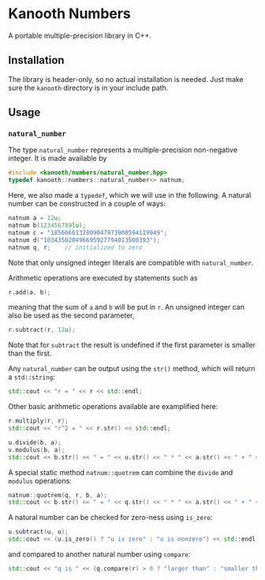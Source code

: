 # Kanooth Numbers

A portable multiple-precision library in C++.

## Installation

The library is header-only, so no actual installation is needed. Just make sure the `kanooth` directory is in your include path.

## Usage

### `natural_number`

The type `natural_number` represents a multiple-precision non-negative integer. It is made available by 
```C++
#include <kanooth/numbers/natural_number.hpp>
typedef kanooth::numbers::natural_number<> natnum;
```

Here, we also made a `typedef`, which we will use in the following. A natural number can be constructed in a couple of ways:
```C++
natnum a = 12u;
natnum b(123456789lu);
natnum c = "1856066132809047973900594119949";
natnum d("103435020496695927794013500393");
natnum q, r;    // initialized to zero
```
Note that only unsigned integer literals are compatible with `natural_number`.

Arithmetic operations are executed by statements such as
```C++
r.add(a, b);
```
meaning that the sum of `a` and `b` will be put in `r`. An unsigned integer can also be used as the second parameter,
```C++
r.subtract(r, 12u);
```
Note that for `subtract` the result is undefined if the first parameter is smaller than the first.

Any `natural_number` can be output using the `str()` method, which will return a `std::string`:
```C++
std::cout << "r = " << r << std::endl;
```

Other basic arithmetic operations available are examplified here:
```C++
r.multiply(r, r);
std::cout << "r^2 = " << r.str() << std::endl;

u.divide(b, a);
v.modulus(b, a);
std::cout << b.str() << " = " << u.str() << " * " << a.str() << " + " << v.str() << std::endl;
```

A special static method `natnum::quotrem` can combine the `divide` and `modulus` operations:
```C++
natnum::quotrem(q, r, b, a);
std::cout << b.str() << " = " << q.str() << " * " << a.str() << " + " << r.str() << std::endl;
```

A natural number can be checked for zero-ness using `is_zero`:
```C++
u.subtract(u, u);
std::cout << (u.is_zero() ? "u is zero" : "u is nonzero") << std::endl;
```
and compared to another natural number using `compare`:
```C++
std::cout << "q is " << (q.compare(r) > 0 ? "larger than" : "smaller than or equal to") << " r" << std::endl;```

